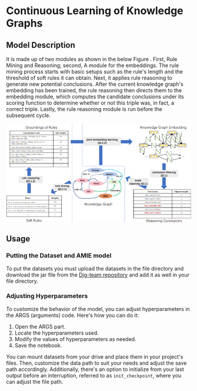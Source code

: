 # Continuous Learning of Knowledge Graphs

## Model Description

It is made up of two modules as shown in the below Figure . First, Rule Mining and Reasoning; second, A module for the embeddings. The rule mining process starts with basic setups such as the rule's length and the threshold of soft rules it can obtain. Next, it applies rule reasoning to generate new potential conclusions. After the current knowledge graph's embedding has been trained, the rule reasoning then directs them to the embedding module, which computes the candidate conclusions under its scoring function to determine whether or not this triple was, in fact, a correct triple. Lastly, the rule reasoning module is run before the subsequent cycle.

![Model Image](model.png)

## Usage

### Putting the Dataset and AMIE model

To put the datasets you must upload the datasets in the file directory and download the jar file from the [Dig-team repository](https://github.com/dig-team/amie) and add it as well in your file directory.

### Adjusting Hyperparameters

To customize the behavior of the model, you can adjust hyperparameters in the ARGS (arguments) code. Here's how you can do it:

1. Open the ARGS part.
2. Locate the hyperparameters used.
3. Modify the values of hyperparameters as needed.
4. Save the notebook.

You can mount datasets from your drive and place them in your project's files. Then, customize the data path to suit your needs and adjust the save path accordingly. Additionally, there's an option to initialize from your last output before an interruption, referred to as `init_checkpoint`, where you can adjust the file path.
